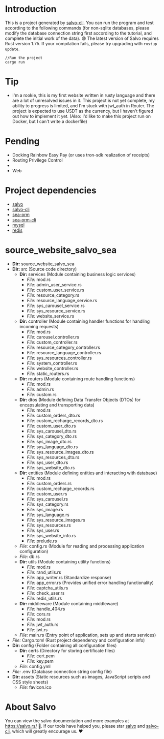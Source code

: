 # Introduction

This is a project generated by [salvo-cli](https://github.com/salvo-rs/salvo-cli). You can run the program and test according to the following commands (for non-sqlite databases, please modify the database connection string first according to the tutorial, and complete the initial work of the data).
😄 The latest version of Salvo requires Rust version 1.75. If your compilation fails, please try upgrading with `rustup update`.

```shell
//Run the project
cargo run
```

# Tip

- I'm a rookie, this is my first website written in rusty language and there are a lot of unresolved issues in it. This project is not yet complete, my ability to progress is limited, and I'm stuck with jwt_auth in Router. The project is expected to use USDT as the currency, but I haven't figured out how to implement it yet. (Also: I'd like to make this project run on Docker, but I can't write a dockerfile)

# Pending

- Docking Rainbow Easy Pay (or uses tron-sdk realization of receipts)
- Routing Privilege Control
-
- Web

# Project dependencies

- [salvo](https://github.com/salvo-rs/salvo)
- [salvo-cli](https://github.salvo-res/salvo-cli)
- [sea-orm](https://github.com/SeaQL/sea-orm)
- [sea-orm-cli](https://github.com/SeaQL/sea-orm-cli)
- [mysql](https://github.com/mysql/mysql-server)
- [redis](https://github.com/redis/redis)

# source_website_salvo_sea

- **Dir:** source_website_salvo_sea
- **Dir:** src (Source code directory)
  - **Dir:** services (Module containing business logic services)
    - _File:_ mod.rs
    - _File:_ admin_user_service.rs
    - _File:_ custom_user_service.rs
    - _File:_ resource_category.rs
    - _File:_ resource_language_service.rs
    - _File:_ sys_carousel_service.rs
    - _File:_ sys_resource_service.rs
    - _File:_ website_service.rs
  - **Dir:** controller (Module containing handler functions for handling incoming requests)
    - _File:_ mod.rs
    - _File:_ carousel.controller.rs
    - _File:_ custom_controller.rs
    - _File:_ resource_category_controller.rs
    - _File:_ resource_language_controller.rs
    - _File:_ sys_resources_controller.rs
    - _File:_ system_controller.rs
    - _File:_ website_controller.rs
    - _File:_ static_routers.rs
  - **Dir:** routers (Module containing route handling functions)
    - _File:_ mod.rs
    - _File:_ admin.rs
    - _File:_ custom.rs
  - **Dir:** dtos (Module defining Data Transfer Objects (DTOs) for encapsulating and transporting data)
    - _File:_ mod.rs
    - _File:_ custom_orders_dto.rs
    - _File:_ custom_recharge_records_dto.rs
    - _File:_ custom_user_dto.rs
    - _File:_ sys_carousel_dto.rs
    - _File:_ sys_category_dto.rs
    - _File:_ sys_image_dto.rs
    - _File:_ sys_language_dto.rs
    - _File:_ sys_resource_images_dto.rs
    - _File:_ sys_resources_dto.rs
    - _File:_ sys_user_dto.rs
    - _File:_ sys_website_dto.rs
  - **Dir:** entities (Module defining entities and interacting with database)
    - _File:_ mod.rs
    - _File:_ custom_orders.rs
    - _File:_ custom_recharge_records.rs
    - _File:_ custom_user.rs
    - _File:_ sys_carousel.rs
    - _File:_ sys_category.rs
    - _File:_ sys_image.rs
    - _File:_ sys_language.rs
    - _File:_ sys_resource_images.rs
    - _File:_ sys_resources.rs
    - _File:_ sys_user.rs
    - _File:_ sys_website_info.rs
    - _File:_ prelude.rs
  - _File:_ config.rs (Module for reading and processing application configuration)
  - _File:_ db.rs
  - **Dir:** utils (Module containing utility functions)
    - _File:_ mod.rs
    - _File:_ rand_utils.rs
    - _File:_ app_writer.rs (Standardize response)
    - _File:_ app_error.rs (Provides unified error handling functionality)
    - _File:_ captcha_utils.rs
    - _File:_ check_user.rs
    - _File:_ redis_utils.rs
  - **Dir:** middleware (Module containing middleware)
    - _File:_ handle_404.rs
    - _File:_ cors.rs
    - _File:_ mod.rs
    - _File:_ jwt_auth.rs
    - _File:_ jwt.rs
  - _File:_ main.rs (Entry point of application, sets up and starts services)
- _File:_ Cargo.toml (Rust project dependency and configuration info)
- **Dir:** config (Folder containing all configuration files)
  - **Dir:** certs (Directory for storing certificate files)
    - _File:_ cert.pem
    - _File:_ key.pem
  - _File:_ config.yml
- _File:_ .env (Database connection string config file)
- **Dir:** assets (Static resources such as images, JavaScript scripts and CSS style sheets)
  - _File:_ favicon.ico

# About Salvo

You can view the salvo documentation and more examples at https://salvo.rs/ 📖. If our tools have helped you, please star [salvo](https://github.com/salvo-rs/salvo) and [salvo-cli](https://github.com/salvo-rs/salvo-cli), which will greatly encourage us. ❤️
